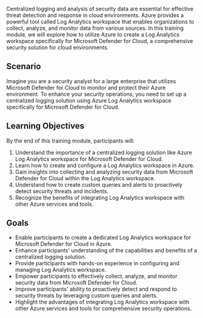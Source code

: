 Centralized logging and analysis of security data are essential for effective threat detection and response in cloud environments. Azure provides a powerful tool called Log Analytics workspace that enables organizations to collect, analyze, and monitor data from various sources. In this training module, we will explore how to utilize Azure to create a Log Analytics workspace specifically for Microsoft Defender for Cloud, a comprehensive security solution for cloud environments.

## Scenario

Imagine you are a security analyst for a large enterprise that utilizes Microsoft Defender for Cloud to monitor and protect their Azure environment. To enhance your security operations, you need to set up a centralized logging solution using Azure Log Analytics workspace specifically for Microsoft Defender for Cloud.

## Learning Objectives

By the end of this training module, participants will:

1.  Understand the importance of a centralized logging solution like Azure Log Analytics workspace for Microsoft Defender for Cloud.
2.  Learn how to create and configure a Log Analytics workspace in Azure.
3.  Gain insights into collecting and analyzing security data from Microsoft Defender for Cloud within the Log Analytics workspace.
4.  Understand how to create custom queries and alerts to proactively detect security threats and incidents.
5.  Recognize the benefits of integrating Log Analytics workspace with other Azure services and tools.

## Goals

 -  Enable participants to create a dedicated Log Analytics workspace for Microsoft Defender for Cloud in Azure.
 -  Enhance participants' understanding of the capabilities and benefits of a centralized logging solution.
 -  Provide participants with hands-on experience in configuring and managing Log Analytics workspace.
 -  Empower participants to effectively collect, analyze, and monitor security data from Microsoft Defender for Cloud.
 -  Improve participants' ability to proactively detect and respond to security threats by leveraging custom queries and alerts.
 -  Highlight the advantages of integrating Log Analytics workspace with other Azure services and tools for comprehensive security operations.
